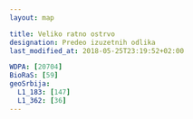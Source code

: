 ```yaml
---
layout: map

title: Veliko ratno ostrvo
designation: Predeo izuzetnih odlika
last_modified_at: 2018-05-25T23:19:52+02:00

WDPA: [20704]
BioRaS: [59]
geoSrbija:
  L1_183: [147]
  L1_362: [36]
---
```

